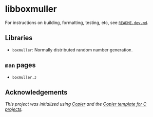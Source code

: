 # libboxmuller

For instructions on building, formatting, testing, etc, see [`README.dev.md`](README.dev.md).

## Libraries

- `boxmuller`: Normally distributed random number generation.

## `man` pages

- `boxmuller.3`

<!--
## Example

```c
```
-->

## Acknowledgements

_This project was initialized using [Copier](https://pypi.org/project/copier)
and the [Copier template for C projects](https://github.com/jspaaks/copier-template-for-c-projects)._
